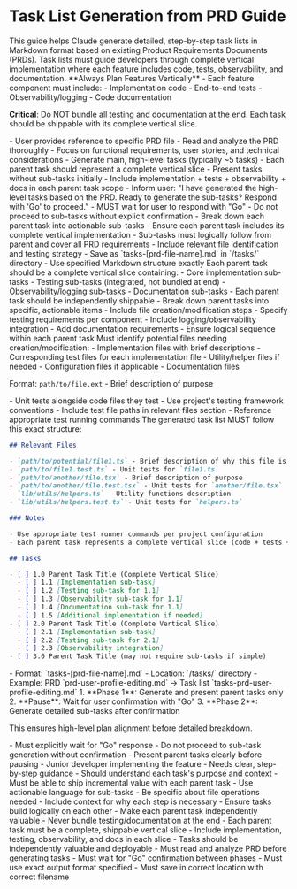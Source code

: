 # Task List Generation from PRD Guide

<overview>
This guide helps Claude generate detailed, step-by-step task lists in Markdown format based on existing Product Requirements Documents (PRDs). Task lists must guide developers through complete vertical implementation where each feature includes code, tests, observability, and documentation.
</overview>

<vertical-planning-principle>
<core-philosophy>
**Always Plan Features Vertically** - Each feature component must include:
- Implementation code
- End-to-end tests  
- Observability/logging
- Code documentation

**Critical**: Do NOT bundle all testing and documentation at the end. Each task should be shippable with its complete vertical slice.
</core-philosophy>
</vertical-planning-principle>

<process-flow>
<phase-1-input>
- User provides reference to specific PRD file
- Read and analyze the PRD thoroughly
- Focus on functional requirements, user stories, and technical considerations
</phase-1-input>

<phase-2-parent-tasks>
- Generate main, high-level tasks (typically ~5 tasks)
- Each parent task should represent a complete vertical slice
- Present tasks without sub-tasks initially
- Include implementation + tests + observability + docs in each parent task scope
- Inform user: "I have generated the high-level tasks based on the PRD. Ready to generate the sub-tasks? Respond with 'Go' to proceed."
</phase-2-parent-tasks>

<phase-3-confirmation>
- MUST wait for user to respond with "Go"
- Do not proceed to sub-tasks without explicit confirmation
</phase-3-confirmation>

<phase-4-detailed-breakdown>
- Break down each parent task into actionable sub-tasks
- Ensure each parent task includes its complete vertical implementation
- Sub-tasks must logically follow from parent and cover all PRD requirements
- Include relevant file identification and testing strategy
</phase-4-detailed-breakdown>

<phase-5-output>
- Save as `tasks-[prd-file-name].md` in `/tasks/` directory
- Use specified Markdown structure exactly
</phase-5-output>
</process-flow>

<task-structure-requirements>
<vertical-slice-breakdown>
Each parent task should be a complete vertical slice containing:
- Core implementation sub-tasks
- Testing sub-tasks (integrated, not bundled at end)
- Observability/logging sub-tasks  
- Documentation sub-tasks
- Each parent task should be independently shippable
</vertical-slice-breakdown>

<sub-task-guidelines>
- Break down parent tasks into specific, actionable items
- Include file creation/modification steps
- Specify testing requirements per component
- Include logging/observability integration
- Add documentation requirements
- Ensure logical sequence within each parent task
</sub-task-guidelines>
</task-structure-requirements>

<file-identification>
<relevant-files-section>
Must identify potential files needing creation/modification:
- Implementation files with brief descriptions
- Corresponding test files for each implementation file
- Utility/helper files if needed
- Configuration files if applicable
- Documentation files

Format: `path/to/file.ext` - Brief description of purpose
</relevant-files-section>

<testing-file-conventions>
- Unit tests alongside code files they test
- Use project's testing framework conventions
- Include test file paths in relevant files section
- Reference appropriate test running commands
</testing-file-conventions>
</file-identification>

<output-format>
<required-structure>
The generated task list MUST follow this exact structure:

```markdown
## Relevant Files

- `path/to/potential/file1.ts` - Brief description of why this file is relevant
- `path/to/file1.test.ts` - Unit tests for `file1.ts`
- `path/to/another/file.tsx` - Brief description of purpose
- `path/to/another/file.test.tsx` - Unit tests for `another/file.tsx`
- `lib/utils/helpers.ts` - Utility functions description
- `lib/utils/helpers.test.ts` - Unit tests for `helpers.ts`

### Notes

- Use appropriate test runner commands per project configuration
- Each parent task represents a complete vertical slice (code + tests + observability + docs)

## Tasks

- [ ] 1.0 Parent Task Title (Complete Vertical Slice)
  - [ ] 1.1 [Implementation sub-task]
  - [ ] 1.2 [Testing sub-task for 1.1]
  - [ ] 1.3 [Observability sub-task for 1.1]
  - [ ] 1.4 [Documentation sub-task for 1.1]
  - [ ] 1.5 [Additional implementation if needed]
- [ ] 2.0 Parent Task Title (Complete Vertical Slice)
  - [ ] 2.1 [Implementation sub-task]
  - [ ] 2.2 [Testing sub-task for 2.1]
  - [ ] 2.3 [Observability integration]
- [ ] 3.0 Parent Task Title (may not require sub-tasks if simple)
```
</required-structure>

<filename-convention>
- Format: `tasks-[prd-file-name].md`
- Location: `/tasks/` directory
- Example: PRD `prd-user-profile-editing.md` → Task list `tasks-prd-user-profile-editing.md`
</filename-convention>
</output-format>

<interaction-model>
<two-phase-approach>
1. **Phase 1**: Generate and present parent tasks only
2. **Pause**: Wait for user confirmation with "Go" 
3. **Phase 2**: Generate detailed sub-tasks after confirmation

This ensures high-level plan alignment before detailed breakdown.
</two-phase-approach>

<confirmation-requirements>
- Must explicitly wait for "Go" response
- Do not proceed to sub-task generation without confirmation
- Present parent tasks clearly before pausing
</confirmation-requirements>
</interaction-model>

<target-audience>
<primary-reader>
- Junior developer implementing the feature
- Needs clear, step-by-step guidance
- Should understand each task's purpose and context
- Must be able to ship incremental value with each parent task
</primary-reader>

<writing-guidelines>
- Use actionable language for sub-tasks
- Be specific about file operations needed
- Include context for why each step is necessary
- Ensure tasks build logically on each other
- Make each parent task independently valuable
</writing-guidelines>
</target-audience>

<critical-reminders>
<vertical-planning>
- Never bundle testing/documentation at the end
- Each parent task must be a complete, shippable vertical slice
- Include implementation, testing, observability, and docs in each slice
- Tasks should be independently valuable and deployable
</vertical-planning>

<process-adherence>
- Must read and analyze PRD before generating tasks
- Must wait for "Go" confirmation between phases
- Must use exact output format specified
- Must save in correct location with correct filename
</process-adherence>
</critical-reminders>
